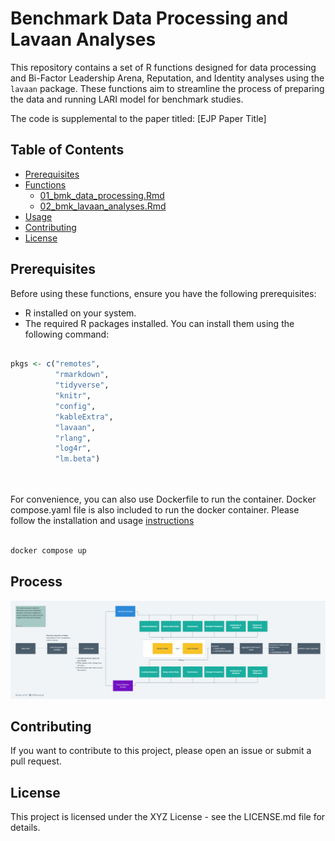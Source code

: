 # Benchmark Data Processing and Lavaan Analyses

This repository contains a set of R functions designed for data processing and Bi-Factor Leadership Arena, Reputation, and Identity analyses using the `lavaan` package. These functions aim to streamline the process of preparing the data and running LARI model for benchmark studies. 

The code is supplemental to the paper titled: [EJP Paper Title]

## Table of Contents
- [Prerequisites](#prerequisites)
- [Functions](#functions)
  - [01_bmk_data_processing.Rmd](#01_bmk_data_processingRmd)
  - [02_bmk_lavaan_analyses.Rmd](#02_bmk_lavaan_analysesRmd)
- [Usage](#usage)
- [Contributing](#contributing)
- [License](#license)

## Prerequisites

Before using these functions, ensure you have the following prerequisites:

- R installed on your system.
- The required R packages installed. You can install them using the following command:

```R

pkgs <- c("remotes", 
		  "rmarkdown", 
		  "tidyverse", 
		  "knitr", 
		  "config", 
		  "kableExtra", 
		  "lavaan", 
		  "rlang", 
		  "log4r", 
		  "lm.beta")




```

For convenience, you can also use Dockerfile to run the container. Docker compose.yaml file is also included to run the docker container. Please follow the installation and usage [instructions](https://docs.docker.com/get-started/08_using_compose/)

```R

docker compose up

```

## Process

![Process map](images/process-map.png?raw=true)

## Contributing
If you want to contribute to this project, please open an issue or submit a pull request.

## License
This project is licensed under the XYZ License - see the LICENSE.md file for details.
